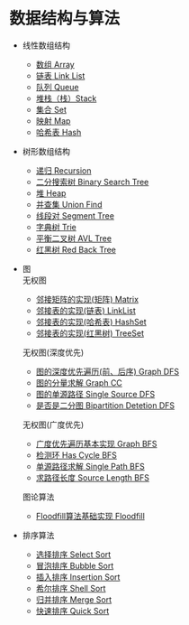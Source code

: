 # 数据结构与算法  
- 线性数组结构  
  - [数组 Array](DOCS/line-array.md)
  - [链表 Link List](DOCS/line-link-list.md)
  - [队列 Queue](DOCS/line-queue.md)
  - [堆栈（栈）Stack](DOCS/line-stack.md)
  - [集合 Set](DOCS/line-set.md)
  - [映射 Map](DOCS/line-map.md)
  - [哈希表 Hash](DOCS/line-hash.md)
- 树形数组结构  
  - [递归 Recursion](DOCS/tree-recursion.md)
  - [二分搜索树 Binary Search Tree](DOCS/tree-bst.md)
  - [堆 Heap](DOCS/tree-heap.md)
  - [并查集 Union Find](DOCS/tree-union-find.md)
  - [线段对 Segment Tree](DOCS/tree-segment-tree.md)
  - [字典树 Trie](DOCS/tree-trie.md)
  - [平衡二叉树 AVL Tree](DOCS/tree-avl-tree.md)
  - [红黑树 Red Back Tree](DOCS/tree-red-back-tree.md)
- 图     
无权图 
  - [邻接矩阵的实现(矩阵) Matrix](DOCS/graph-matrix.md)
  - [邻接表的实现(链表) LinkList](DOCS/graph-linklist.md)
  - [邻接表的实现(哈希表) HashSet](DOCS/graph-hashset.md)
  - [邻接表的实现(红黑树) TreeSet](DOCS/graph-treeset.md)  

  无权图(深度优先)  
  - [图的深度优先遍历(前、后序) Graph DFS](DOCS/graph-dfs-order.md)
  - [图的分量求解 Graph CC](DOCS/graph-cc.md)
  - [图的单源路径 Single Source DFS](DOCS/singlesource-order.md)
  - [是否是二分图 Bipartition Detetion DFS](DOCS/bipartition-detection.md)  

  无权图(广度优先)    
  - [广度优先遍历基本实现 Graph BFS](DOCS/graph-bfs.md)    
  - [检测环 Has Cycle BFS](DOCS/cycledetection.md)
  - [单源路径求解 Single Path BFS](DOCS/single-source-path-dfs.md)
  - [求路径长度 Source Length BFS](DOCS/ussspath-bfs.md)     

  图论算法   
  - [Floodfill算法基础实现 Floodfill](DOCS/floodfill.md)   
  
- 排序算法
  - [选择排序 Select Sort](DOCS/select-sort.md)
  - [冒泡排序 Bubble Sort](DOCS/bubble-sort.md)
  - [插入排序 Insertion Sort](DOCS/insertion-sort.md)
  - [希尔排序 Shell Sort](DOCS/shell-sort.md)
  - [归并排序 Merge Sort](DOCS/merge-sort.md)
  - [快速排序 Quick Sort](DOCS/quick-sort.md)

